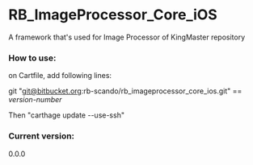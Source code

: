 # RB_ImageProcessor_Core_iOS
A framework that's used for Image Processor of KingMaster repository


### How to use:
on Cartfile, add following lines:

git "git@bitbucket.org:rb-scando/rb_imageprocessor_core_ios.git" == *version-number*

Then "carthage update --use-ssh"

### Current version:
0.0.0
